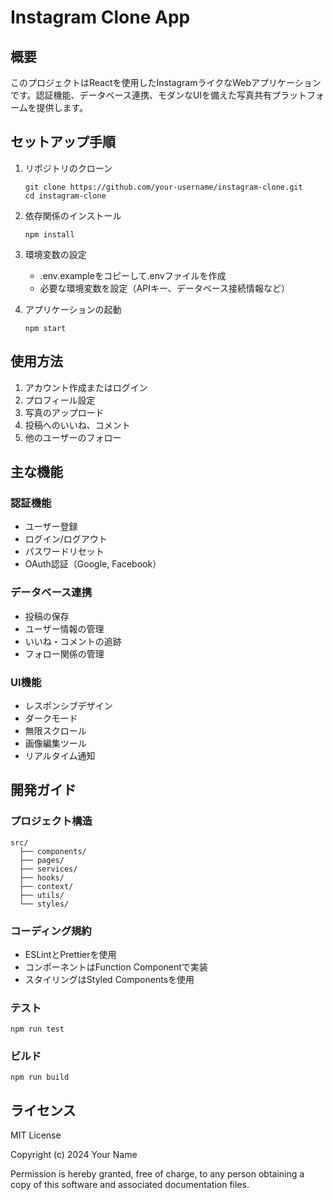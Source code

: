 # Instagram Clone App

## 概要
このプロジェクトはReactを使用したInstagramライクなWebアプリケーションです。認証機能、データベース連携、モダンなUIを備えた写真共有プラットフォームを提供します。

## セットアップ手順

1. リポジトリのクローン
    ```
    git clone https://github.com/your-username/instagram-clone.git
    cd instagram-clone
    ```

2. 依存関係のインストール
    ```
    npm install
    ```

3. 環境変数の設定
    - .env.exampleをコピーして.envファイルを作成
    - 必要な環境変数を設定（APIキー、データベース接続情報など）

4. アプリケーションの起動
    ```
    npm start
    ```

## 使用方法

1. アカウント作成またはログイン
2. プロフィール設定
3. 写真のアップロード
4. 投稿へのいいね、コメント
5. 他のユーザーのフォロー

## 主な機能

### 認証機能
- ユーザー登録
- ログイン/ログアウト
- パスワードリセット
- OAuth認証（Google, Facebook）

### データベース連携
- 投稿の保存
- ユーザー情報の管理
- いいね・コメントの追跡
- フォロー関係の管理

### UI機能
- レスポンシブデザイン
- ダークモード
- 無限スクロール
- 画像編集ツール
- リアルタイム通知

## 開発ガイド

### プロジェクト構造
```
src/
  ├── components/
  ├── pages/
  ├── services/
  ├── hooks/
  ├── context/
  ├── utils/
  └── styles/
```

### コーディング規約
- ESLintとPrettierを使用
- コンポーネントはFunction Componentで実装
- スタイリングはStyled Componentsを使用

### テスト
```
npm run test
```

### ビルド
```
npm run build
```

## ライセンス
MIT License

Copyright (c) 2024 Your Name

Permission is hereby granted, free of charge, to any person obtaining a copy
of this software and associated documentation files.